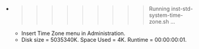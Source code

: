 * >>>>>>>>> Running inst-std-system-time-zone.sh ...
  * Insert Time Zone menu in Administration.
  * Disk size = 5035340K. Space Used = 4K. Runtime = 00:00:00:01.
